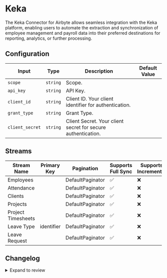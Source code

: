 # Keka
The Keka Connector for Airbyte allows seamless integration with the Keka platform, enabling users to automate the extraction and synchronization of employee management and payroll data into their preferred destinations for reporting, analytics, or further processing.

## Configuration

| Input | Type | Description | Default Value |
|-------|------|-------------|---------------|
| `scope` | `string` | Scope.  |  |
| `api_key` | `string` | API Key.  |  |
| `client_id` | `string` | Client ID. Your client identifier for authentication. |  |
| `grant_type` | `string` | Grant Type.  |  |
| `client_secret` | `string` | Client Secret. Your client secret for secure authentication. |  |

## Streams
| Stream Name | Primary Key | Pagination | Supports Full Sync | Supports Incremental |
|-------------|-------------|------------|---------------------|----------------------|
| Employees |  | DefaultPaginator | ✅ |  ❌  |
| Attendance |  | DefaultPaginator | ✅ |  ❌  |
| Clients |  | DefaultPaginator | ✅ |  ❌  |
| Projects |  | DefaultPaginator | ✅ |  ❌  |
| Project Timesheets |  | DefaultPaginator | ✅ |  ❌  |
| Leave Type | identifier | DefaultPaginator | ✅ |  ❌  |
| Leave Request |  | DefaultPaginator | ✅ |  ❌  |

## Changelog

<details>
  <summary>Expand to review</summary>

| Version          | Date              | Pull Request | Subject        |
|------------------|-------------------|--------------|----------------|
| 0.0.22 | 2025-08-09 | [64621](https://github.com/airbytehq/airbyte/pull/64621) | Update dependencies |
| 0.0.21 | 2025-08-02 | [64243](https://github.com/airbytehq/airbyte/pull/64243) | Update dependencies |
| 0.0.20 | 2025-07-26 | [63908](https://github.com/airbytehq/airbyte/pull/63908) | Update dependencies |
| 0.0.19 | 2025-07-19 | [63459](https://github.com/airbytehq/airbyte/pull/63459) | Update dependencies |
| 0.0.18 | 2025-07-12 | [63145](https://github.com/airbytehq/airbyte/pull/63145) | Update dependencies |
| 0.0.17 | 2025-07-05 | [62645](https://github.com/airbytehq/airbyte/pull/62645) | Update dependencies |
| 0.0.16 | 2025-06-28 | [62172](https://github.com/airbytehq/airbyte/pull/62172) | Update dependencies |
| 0.0.15 | 2025-06-21 | [61849](https://github.com/airbytehq/airbyte/pull/61849) | Update dependencies |
| 0.0.14 | 2025-06-14 | [61129](https://github.com/airbytehq/airbyte/pull/61129) | Update dependencies |
| 0.0.13 | 2025-05-24 | [59800](https://github.com/airbytehq/airbyte/pull/59800) | Update dependencies |
| 0.0.12 | 2025-05-03 | [59247](https://github.com/airbytehq/airbyte/pull/59247) | Update dependencies |
| 0.0.11 | 2025-04-26 | [58796](https://github.com/airbytehq/airbyte/pull/58796) | Update dependencies |
| 0.0.10 | 2025-04-19 | [58156](https://github.com/airbytehq/airbyte/pull/58156) | Update dependencies |
| 0.0.9 | 2025-04-12 | [57690](https://github.com/airbytehq/airbyte/pull/57690) | Update dependencies |
| 0.0.8 | 2025-04-05 | [57093](https://github.com/airbytehq/airbyte/pull/57093) | Update dependencies |
| 0.0.7 | 2025-03-29 | [56700](https://github.com/airbytehq/airbyte/pull/56700) | Update dependencies |
| 0.0.6 | 2025-03-22 | [55498](https://github.com/airbytehq/airbyte/pull/55498) | Update dependencies |
| 0.0.5 | 2025-03-01 | [54766](https://github.com/airbytehq/airbyte/pull/54766) | Update dependencies |
| 0.0.4 | 2025-02-22 | [54328](https://github.com/airbytehq/airbyte/pull/54328) | Update dependencies |
| 0.0.3 | 2025-02-15 | [53861](https://github.com/airbytehq/airbyte/pull/53861) | Update dependencies |
| 0.0.2 | 2025-02-08 | [53271](https://github.com/airbytehq/airbyte/pull/53271) | Update dependencies |
| 0.0.1 | 2025-01-29 | | Initial release by [@bhushan-barbuddhe](https://github.com/bhushan-barbuddhe) via Connector Builder |

</details>

